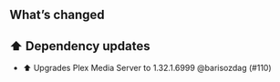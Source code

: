 ## What’s changed

## ⬆️ Dependency updates

- ⬆️ Upgrades Plex Media Server to 1.32.1.6999 @barisozdag (#110)

